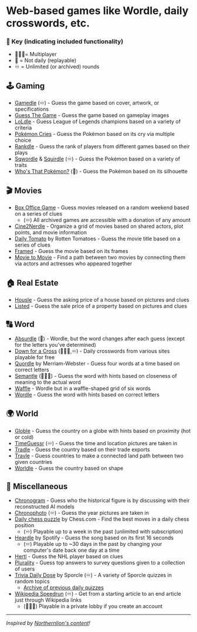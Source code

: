 # Web-based games like Wordle, daily crosswords, etc.

### 🔑 Key (indicating included functionality)
- 🧑‍🤝‍🧑= Multiplayer
- 🔀 = Not daily (replayable)
- ♾️ = Unlimited (or archived) rounds


## 🕹️ Gaming
- [Gamedle](https://www.gamedle.wtf) (♾️) - Guess the game based on cover, artwork, or specifications
- [Guess The Game](https://guessthe.game) - Guess the game based on gameplay images
- [LoLdle](https://loldle.net) - Guess League of Legends champions based on a variety of criteria
- [Pokémon Cries](https://pokemoncries.com) - Guess the Pokémon based on its cry via multiple choice
- [Rankdle](https://rankdle.com) - Guess the rank of players from different games based on their plays
- [Sqwordle](https://www.sqwordle.io) & [Squirdle](https://squirdle.fireblend.com/daily.html) (♾️) - Guess the Pokémon based on a variety of traits
- [Who's That Pokémon?](https://gearoid.me/pokemon/) (🔀) - Guess the Pokémon based on its silhouette

## 🎬 Movies
- [Box Office Game](https://boxofficega.me) - Guess movies released on a random weekend based on a series of clues
	- (♾️) All archived games are accessible with a donation of any amount
- [Cine2Nerdle](https://www.cinenerdle2.app) - Organize a grid of movies based on shared actors, plot points, and movie information
- [Daily Tomato](https://www.rottentomatoes.com/daily) by Rotten Tomatoes - Guess the movie title based on a series of clues
- [Framed](https://framed.wtf) - Guess the movie based on its frames
- [Movie to Movie](https://movietomovie.com) - Find a path between two movies by connecting them via actors and actresses who appeared together

## 🏠 Real Estate
- [Housle](https://housle.house) - Guess the asking price of a house based on pictures and clues
- [Listed](https://listed.fun) - Guess the sale price of a property based on pictures and clues

## 🔠 Word
- [Absurdle](https://qntm.org/files/absurdle/absurdle.html) (🔀) - Wordle, but the word changes after each guess (except for the letters you've determined)
- [Down for a Cross](https://downforacross.com) (🧑‍🤝‍🧑,♾️) - Daily crosswords from various sites playable for free
- [Quordle](https://www.merriam-webster.com/games/quordle) by Merriam-Webster - Guess four words at a time based on correct letters
- [Semantle](https://semantle.com) (🧑‍🤝‍🧑) - Guess the word with hints based on closeness of meaning to the actual word
- [Waffle](https://wafflegame.net) - Wordle but in a waffle-shaped grid of six words
- [Wordle](https://www.nytimes.com/games/wordle) - Guess the word with hints based on correct letters

## 🌍 World
- [Globle](https://globle-game.com) - Guess the country on a globe with hints based on proximity (hot or cold)
- [TimeGuessr](https://timeguessr.com) (♾️) - Guess the time and location pictures are taken in
- [Tradle](https://oec.world/en/tradle) - Guess the country based on their trade exports
- [Travle](https://imois.in/games/travle) - Guess countries to make a connected land path between two given countries
- [Worldle](https://worldle.teuteuf.fr) - Guess the country based on shape

## 🥙 Miscellaneous
- [Chronogram](https://chronogram.chat) - Guess who the historical figure is by discussing with their reconstructed AI models
- [Chronophoto](https://www.chronophoto.app) (♾️) - Guess the year pictures are taken in
- [Daily chess puzzle](https://www.chess.com/daily-chess-puzzle) by Chess.com - Find the best moves in a daily chess position
	- (♾️) Playable up to a week in the past (unlimited with subscription)
- [Heardle](https://www.spotify.com/heardle) by Spotify - Guess the song based on its first 16 seconds
	- (♾️) Playable up to ~30 days in the past by changing your computer's date back one day at a time
- [Hertl](https://www.hertl.app) - Guess the NHL player based on clues
- [Plurality](https://www.plurality.fun) - Guess top answers to survey questions given to a collection of users
- [Trivia Daily Dose](www.sporcle.com#daily-dose-section) by Sporcle (♾️) - A variety of Sporcle quizzes in random topics
	- [Archive of previous daily quizzes](https://www.sporcle.com/games/tags/dailydose)
- [Wikipedia Speedrun](https://wikispeedruns.com) (♾️) - Get from a starting article to an end article just through Wikipedia links
	- (🧑‍🤝‍🧑) Playable in a private lobby if you create an account

---
*Inspired by [Northernlion's content](https://youtu.be/JA9o6c7k62Y)!*